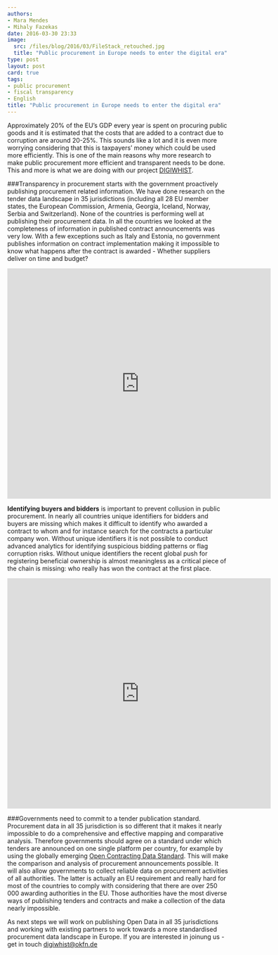 ```yaml
---
authors:
- Mara Mendes
- Mihaly Fazekas
date: 2016-03-30 23:33
image:
  src: /files/blog/2016/03/FileStack_retouched.jpg
  title: "Public procurement in Europe needs to enter the digital era"
type: post
layout: post
card: true
tags:
- public procurement
- fiscal transparency
- English
title: "Public procurement in Europe needs to enter the digital era"
---
```

Approximately 20% of the EU’s GDP every year is spent on procuring public goods and it is estimated that the costs that 
are added to a contract due to corruption are around 20-25%. This sounds like a lot and it is even more worrying considering
that this is taxpayers’ money which could be used more efficiently. This is one of the main reasons why more research to 
make public procurement more efficient and transparent needs to be done. This and more is what we are doing with our project
<a href="http://digiwhist.eu">DIGIWHIST</a>. 

###Transparency in procurement starts with the government proactively publishing procurement related information.
We have done research on the tender data landscape in 35 jurisdictions (including all 28 EU member states, the European
Commission, Armenia, Georgia, Iceland, Norway, Serbia and Switzerland). None of the countries is performing well at 
publishing their procurement data. In all the countries we looked at the completeness of information in published contract 
announcements was very low. With a few exceptions such as Italy and Estonia, no government publishes information on contract 
implementation making it impossible to know what happens after the contract is awarded - Whether suppliers deliver on time 
and budget?
<iframe src="https://opentender.eu/mapping/iframe.html#?nr=5&sub=5" frameborder="0" width="600px" height="524px"></iframe>

**Identifying buyers and bidders** is important to prevent collusion in public procurement. In nearly all countries unique 
identifiers for bidders and buyers are missing which makes it difficult to identify who awarded a contract to whom and for 
instance search for the contracts a particular company won. Without unique identifiers it is not possible to conduct 
advanced analytics for identifying suspicious bidding patterns or flag corruption risks. Without unique identifiers the 
recent global push for registering beneficial ownership is almost meaningless as a critical piece of the chain is missing: 
who really has won the contract at the first place.
<iframe src="https://opentender.eu/mapping/iframe.html#?nr=14" frameborder="0" width="600px" height="524px"></iframe>

###Governments need to commit to a tender publication standard.
Procurement data in all 35 jurisdiction is so different that it
makes it nearly impossible to do a comprehensive and effective mapping and comparative analysis. Therefore governments should 
agree on a standard under which tenders are announced on one single platform per country, for example by using the globally 
emerging <a href="http://standard.open-contracting.org/latest/en/getting_started/">Open Contracting Data Standard</a>. This will make the comparison and analysis of procurement announcements 
possible. It will also allow governments to collect reliable data on procurement activities of all authorities. The latter 
is actually an EU requirement and really hard for most of the countries to comply with considering that there are over 
250 000 awarding authorities in the EU. Those authorities have the most diverse ways of publishing tenders and contracts 
and make a collection of the data nearly impossible.

As next steps we will work on publishing Open Data in all 35 jurisdictions and working with existing partners to work 
towards a more standardised procurement data landscape in Europe. If you are interested in joinung us - get in touch <a href="mailto:digiwhist@okfn.de">digiwhist@okfn.de</a>


